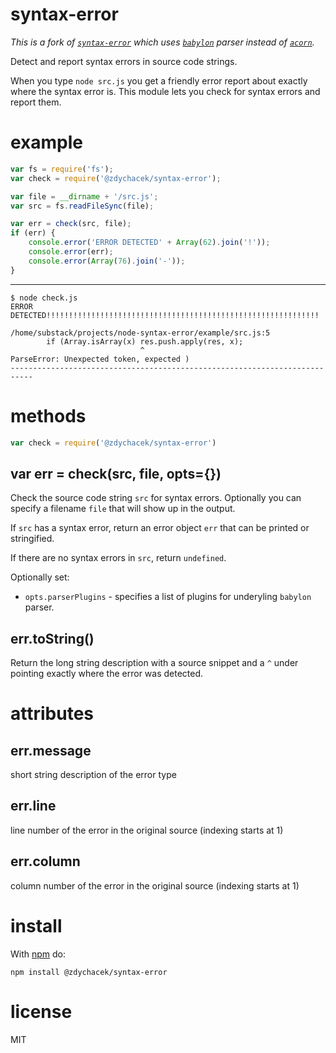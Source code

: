 # syntax-error

*This is a fork of [`syntax-error`](https://www.npmjs.com/package/syntax-error) which uses [`babylon`](https://github.com/babel/babylon) parser instead of [`acorn`](https://www.npmjs.com/package/acorn).*

Detect and report syntax errors in source code strings.

When you type `node src.js` you get a friendly error report about exactly where
the syntax error is. This module lets you check for syntax errors and report them.

# example

``` js
var fs = require('fs');
var check = require('@zdychacek/syntax-error');

var file = __dirname + '/src.js';
var src = fs.readFileSync(file);

var err = check(src, file);
if (err) {
    console.error('ERROR DETECTED' + Array(62).join('!'));
    console.error(err);
    console.error(Array(76).join('-'));
}
```

***

```
$ node check.js
ERROR DETECTED!!!!!!!!!!!!!!!!!!!!!!!!!!!!!!!!!!!!!!!!!!!!!!!!!!!!!!!!!!!!!

/home/substack/projects/node-syntax-error/example/src.js:5
        if (Array.isArray(x) res.push.apply(res, x);
                             ^
ParseError: Unexpected token, expected )
---------------------------------------------------------------------------
```

# methods

``` js
var check = require('@zdychacek/syntax-error')
```

## var err = check(src, file, opts={})

Check the source code string `src` for syntax errors.
Optionally you can specify a filename `file` that will show up in the output.

If `src` has a syntax error, return an error object `err` that can be printed or
stringified.

If there are no syntax errors in `src`, return `undefined`.

Optionally set:

* `opts.parserPlugins` - specifies a list of plugins for underyling `babylon` parser.

## err.toString()

Return the long string description with a source snippet and a `^` under
pointing exactly where the error was detected.

# attributes

## err.message

short string description of the error type

## err.line

line number of the error in the original source (indexing starts at 1)

## err.column

column number of the error in the original source (indexing starts at 1)

# install

With [npm](http://npmjs.org) do:

```
npm install @zdychacek/syntax-error
```

# license

MIT
